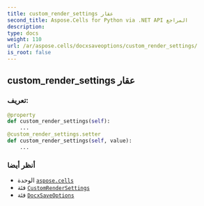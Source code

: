 ```yaml
---
title: custom_render_settings عقار
second_title: Aspose.Cells for Python via .NET API المراجع
description:
type: docs
weight: 110
url: /ar/aspose.cells/docxsaveoptions/custom_render_settings/
is_root: false
---
```

##  custom_render_settings عقار
###  تعريف:
```python
@property
def custom_render_settings(self):
    ...
@custom_render_settings.setter
def custom_render_settings(self, value):
    ...
```

###  أنظر أيضا
* الوحدة [`aspose.cells`](../../)
* فئة [`CustomRenderSettings`](/cells/python-net/ar/aspose.cells.rendering/customrendersettings)
* فئة [`DocxSaveOptions`](/cells/python-net/ar/aspose.cells/docxsaveoptions)
